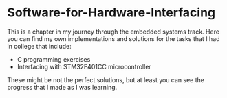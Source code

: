 # Software-for-Hardware-Interfacing

This is a chapter in my journey through the embedded systems track. Here you can find my own implementations and solutions for the tasks that I had in college that include:

 - C programming exercises
 -  Interfacing with STM32F401CC microcontroller

 These might be not the perfect solutions, but at least you can see the progress that I made as I was learning.
